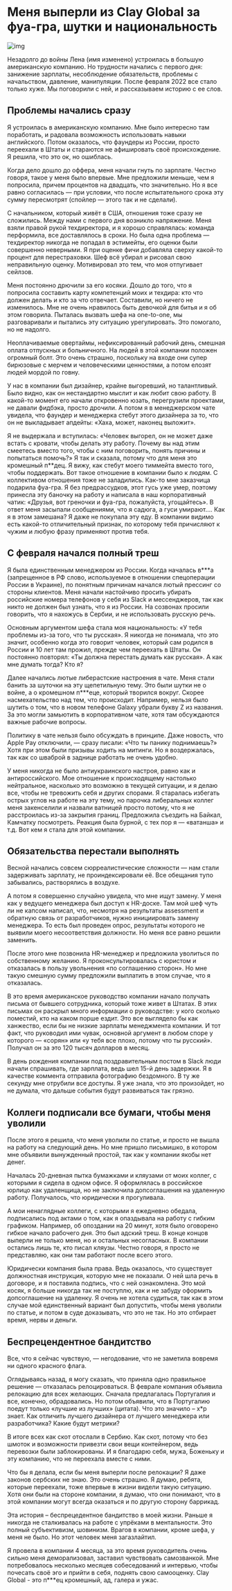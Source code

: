 # Меня выперли из Clay Global за фуа-гра, шутки и национальность 
![img](julia-joppien-XFUqd0u5U7w-unsplash.jpg)

Незадолго до войны Лена (имя изменено) устроилась в большую американскую компанию. Но трудности начались с первого дня: занижение зарплаты, несоблюдение обязательств, проблемы с начальством, давление, манипуляции. После февраля 2022 все стало только хуже. Мы поговорили с ней, и рассказываем историю с ее слов.

## Проблемы начались сразу 
Я устроилась в американскую компанию. Мне было интересно там поработать, и радовала возможность использовать навыки английского. Потом оказалось, что фаундеры из России, просто переехали в Штаты и стараются не афишировать своё происхождение. Я решила, что это ок, но ошиблась. 

Когда дело дошло до оффера, меня начали гнуть по зарплате. Честно говоря, такое у меня было впервые. Мне предложили меньше, чем я попросила, причем процентов на двадцать, что значительно. Но я все равно согласилась — при условии, что после испытательного срока эту сумму пересмотрят (спойлер — этого так и не сделали).

С начальником, который живёт в США, отношения тоже сразу не сложились. Между нами с первого дня возникло напряжение. Меня взяли правой рукой техдиректора, и я хорошо справлялась: команда перформила, все доставлялось в сроки. Но была одна проблема — техдиректор никогда не попадал в эстимейты, его оценки были совершенно неверными. Я при оценке фичи добавляла сверху какой-то процент для перестраховки. Шеф всё убирал и рисовал свою неправильную оценку. Мотивировал это тем, что моя отпугивает сейлзов.

Меня постоянно дрючили за его косяки. Дошло до того, что я попросила составить карту компетенций моих и техдира: кто что должен делать и кто за что отвечает. Составили, но ничего не изменилось. Мне не очень нравилось быть девочкой для битья и я об этом говорила. Пыталась вызвать шефа на one-to-one, мы разговаривали и пытались эту ситуацию урегулировать. Это помогало, но не надолго.

Неоплачиваемые овертаймы, нефиксированный рабочий день, смешная оплата отпускных и больничного. На людей в этой компании положен огромный болт. Это очень страшно, поскольку на входе они супер бирюзовые с мерчем и человеческими ценностями, а потом елозят людей мордой по говну. 

У нас в компании был дизайнер, крайне выгоревший, но талантливый. Было видно, как он нестандартно мыслит и как любит свою работу. В какой-то момент его начали откровенно юзать, перегрузили проектами, не давали фидбэка, просто дрочили. А потом я в менеджерском чате увидела, что фаундер и менеджерка стебут этого дизайнера за то, что он не выкладывает апдейты: «Хаха, может, наконец выложит». 

Я не выдержала и вступилась: «Человек выгорел, он не может даже встать с кровати, чтобы делать эту работу. Почему вы над этим смеетесь вместо того, чтобы с ним поговорить, понять причины и попытаться помочь?» Я так и сказала, потому что для меня это кромешный п**дец. Я вижу, как стебут моего тиммейта вместо того, чтобы поддержать. Вот такое отношение в компании было к людям.
С коллективом отношения тоже не заладились. Как-то мне заказчица подарила фуа-гра. Я без предрассудков, этот гусь уже умер, поэтому принесла эту баночку на работу и написала в наш корпоративный чатик: «Друзья, вот греночки и фуа-гра, пожалуйста, угощайтесь». В ответ меня засыпали сообщениями, что я садюга, а гуси умирают…. Как я в этом замешана? Я даже не покупала эту еду. В компании видимо есть какой-то отличительный признак, по которому тебя причисляют к чужим и любую фразу применяют против тебя.


## С февраля начался полный треш
Я была единственным менеджером из России. Когда началась в***а (запрещенное в РФ слово, используемое в отношении спецоперации России в Украине), по понятным причинам начался лютый прессинг со стороны клиентов. Меня начали настойчиво просить убирать российские номера телефонов у себя из Slack и мессенджеров, так как никто не должен был узнать, что я из России. На созвонах просили говорить, что я нахожусь в Сербии, и не использовать русскую речь. 

Основным аргументом шефа стала моя национальность: «У тебя проблемы из-за того, что ты русская». Я никогда не понимала, что это значит, особенно когда это говорит человек, который сам родился в России и 10 лет там прожил, прежде чем переехать в Штаты. Он постоянно повторял: «Ты должна перестать думать как русская». А как мне думать тогда? Кто я?

Далее начались лютые либерастские настроения в чате. Меня стали банить за шуточки на эту щепетильную тему. Это были шутки не о войне, а о кромешном п***еце, который творился вокруг. Скорее насмехательство над тем, что происходит. Например, нельзя было шутить о том, что в новом телефоне Galaxy убрали букву Z из названия. За это могли замьютить в корпоративном чате, хотя там обсуждаются важные рабочие вопросы.

Политику в чате нельзя было обсуждать в принципе. Даже новость, что Apple Pay отключили, — сразу писали: «Что ты панику поднимаешь?» Хотя при этом были призывы ходить на митинги. Но я воздержалась, так как со шваброй в заднице работать не очень удобно.

У меня никогда не было антиукраинского настроя, равно как и антироссийского. Мое отношение к происходящему настолько нейтральное, насколько это возможно в текущей ситуации, и я делаю все, чтобы не тревожить себя и других спорами. Я старалась избегать острых углов на работе на эту тему, но парочка либеральных коллег меня закенселили и назвали ватницей просто потому, что я не расстроилась из-за закрытия границ. Предложила съездить на Байкал, Камчатку посмотреть. Реакция была бурной, с тех пор я — «ватанша» и т.д. Вот кем я стала для этой компании.

## Обязательства перестали выполнять 
Весной начались совсем сюрреалистические сложности — нам стали задерживать зарплату, не проиндексировали её. Все обещания тупо забывались, растворялись в воздухе. 

А потом я совершенно случайно увидела, что мне ищут замену. У меня как у ведущего менеджера был доступ к HR-доске. Там мой шеф чуть ли не капсом написал, что, несмотря на результаты assessment и обратную связь от разработчиков, нужно инициировать замену менеджера. То есть был проведен опрос, результаты которого не выявили моего несоответствия должности. Но меня все равно решили заменить.

После этого мне позвонила HR-менеджер и предложила уволиться по собственному желанию. Я проконсультировалась с юристом и отказалась в пользу увольнения «по соглашению сторон». Но мне такую смешную сумму предложили выплатить в этом случае, что я отказалась.

В это время американское руководство компании начало получать письма от бывшего сотрудника, который тоже живет в Штатах. В этих письмах он раскрыл много информации о руководстве: у кого сколько поместий, кто на каком порше ездит. Это все выглядело бы как ханжество, если бы не низкие зарплаты менеджмента компании. И тот факт, что руководил ими чувак, основной аргумент в любом споре у которого — «сорян» или «у тебя все плохо, потому что ты русский». Получал он за это 120 тысяч долларов в месяц.

В день рождения компании под поздравительным постом в Slack люди начали спрашивать, где зарплата, ведь шел 15-й день задержки. Я в качестве коммента отправила фотографию бездомного. В ту же секунду мне отрубили все доступы. Я уже знала, что это произойдет, но не думала, что дальше события будут развиваться так грязно.

## Коллеги подписали все бумаги, чтобы меня уволили
После этого я решила, что меня уволили по статье, и просто не вышла на работу на следующий день. Но мне пришло письмишко, в котором мне объявили вынужденный простой, так как у компании якобы нет денег. 

Началась 20-дневная пытка бумажками и кляузами от моих коллег, с которыми я сидела в одном офисе. Я оформлялась в российское юрлицо как удаленщица, но не заключила допсоглашения на удаленную работу. Получалось, что юридически я прогуливала. 

А мои ненаглядные коллеги, с которыми я ежедневно обедала, подписались под актами о том, как я опаздывала на работу с гибким графиком. Например, об опоздании на 20 минут, хотя было оговорено гибкое начало рабочего дня. 
Это был адский треш. В конце концов выперли не только меня, но и остальных несогласных. В компании остались лишь те, кто писал кляузы. Честно говоря, я просто не представляю, как они там работают после всего этого.

Юридически компания была права. Ведь оказалось, что существует должностная инструкция, которую мне не показали. О ней шла речь в договоре, и я поставила подпись, что с ней ознакомлена. Это мой косяк, я больше никогда так не поступлю, как и не забуду оформить допсоглашение на удаленку. 
Я очень не хотела судиться, так как в этом случае мой единственный вариант был допустить, чтобы меня уволили по статье, и потом в суде доказывать, что это не так. Но это отбирает время, нервы и деньги.

## Беспрецендентное бандитство 
Все, что я сейчас чувствую, — негодование, что не заметила вовремя ни одного красного флага. 

Оглядываясь назад, я могу сказать, что приняла одно правильное решение — отказалась релоцироваться. В феврале компания объявила релокацию для всех желающих. Сначала предлагалась Португалия и все, конечно, обрадовались. Но потом объявили, что в Португалию поедут только «лучшие из лучших» (цитата). Что это значило – х*р знает. Как отличить лучшего дизайнера от лучшего менеджера или разработчика? Какие будут метрики? 

В итоге всех как скот отослали в Сербию. Как скот, потому что без шмоток и возможности привезти свои вещи контейнером, ведь перевозки были заблокированы. И я благодарю себя, мужа, Боженьку и эту компанию, что не переехала вместе с ними.

Что бы я делала, если бы меня выперли после релокации? Я даже законов сербских не знаю. Это очень страшно. Я думаю, ребята, которые переехали, тоже впервые в жизни видели такую ситуацию. Хотя они были на стороне компании, я думаю, что они понимают, что в этой компании могут всегда оказаться и по другую сторону баррикад. 

Эта история – беспрецедентное бандитство в моей жизни. Раньше я никогда не сталкивалась на работе с упрёками в ментальности. Это полный субъективизм, шовинизм. Врагов в компании, кроме шефа, у меня не было. Но этот человек меня загазлайтил. 

Я провела в компании 4 месяца, за это время руководитель очень сильно меня деморализовал, заставил чувствовать самозванкой. Мне потребовалось несколько месяцев собеседований и интервью, чтобы почесать своё эго и прийти в себя, поднять свою самооценку. Clay Global - это п***ец кромешный, ад, галера и ужас.